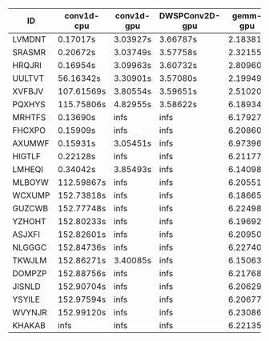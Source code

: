 |ID|conv1d-cpu|conv1d-gpu|DWSPConv2D-gpu|gemm-gpu|avg|
|-|-|-|-|-|-|
|LVMDNT|0.17017s|3.03927s|3.66787s|2.18381s|2.26528s|
|SRASMR|0.20672s|3.03749s|3.57758s|2.32155s|2.28584s|
|HRQJRI|0.16954s|3.09963s|3.60732s|2.80960s|2.42152s|
|UULTVT|56.16342s|3.30901s|3.57080s|2.19949s|16.31068s|
|XVFBJV|107.61569s|3.80554s|3.59651s|2.51020s|29.38199s|
|PQXHYS|115.75806s|4.82955s|3.58622s|6.18934s|32.59079s|
|MRHTFS|0.13690s|infs|infs|6.17927s|infs|
|FHCXPO|0.15909s|infs|infs|6.20860s|infs|
|AXUMWF|0.15931s|3.05451s|infs|6.97396s|infs|
|HIGTLF|0.22128s|infs|infs|6.21177s|infs|
|LMHEQI|0.34042s|3.85493s|infs|6.14098s|infs|
|MLBOYW|112.59867s|infs|infs|6.20551s|infs|
|WCXUMP|152.73818s|infs|infs|6.18665s|infs|
|GUZCWB|152.77748s|infs|infs|6.22498s|infs|
|YZHOHT|152.80233s|infs|infs|6.19692s|infs|
|ASJXFI|152.82601s|infs|infs|6.20950s|infs|
|NLGGGC|152.84736s|infs|infs|6.22740s|infs|
|TKWJLM|152.86271s|3.40085s|infs|6.15063s|infs|
|DOMPZP|152.88756s|infs|infs|6.21768s|infs|
|JISNLD|152.90704s|infs|infs|6.20629s|infs|
|YSYILE|152.97594s|infs|infs|6.20677s|infs|
|WVYNJR|152.99120s|infs|infs|6.23086s|infs|
|KHAKAB|infs|infs|infs|6.22135s|infs|
